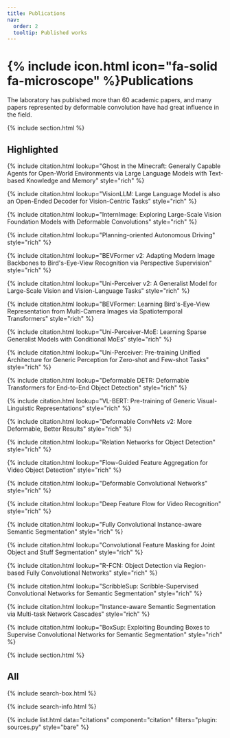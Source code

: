 ```yaml
---
title: Publications
nav:
  order: 2
  tooltip: Published works
---
```


# {% include icon.html icon="fa-solid fa-microscope" %}Publications

The laboratory has published more than 60 academic papers, and many papers represented by deformable convolution have had great influence in the field.

{% include section.html %}

## Highlighted

{% include citation.html lookup="Ghost in the Minecraft: Generally Capable Agents for Open-World Environments via Large Language Models with Text-based Knowledge and Memory" style="rich" %}

{% include citation.html lookup="VisionLLM: Large Language Model is also an Open-Ended Decoder for Vision-Centric Tasks" style="rich" %}

{% include citation.html lookup="InternImage: Exploring Large-Scale Vision Foundation Models with Deformable Convolutions" style="rich" %}

{% include citation.html lookup="Planning-oriented Autonomous Driving" style="rich" %}

{% include citation.html lookup="BEVFormer v2: Adapting Modern Image Backbones to Bird's-Eye-View Recognition via Perspective Supervision" style="rich" %}

{% include citation.html lookup="Uni-Perceiver v2: A Generalist Model for Large-Scale Vision and Vision-Language Tasks" style="rich" %}

{% include citation.html lookup="BEVFormer: Learning Bird's-Eye-View Representation from Multi-Camera Images via Spatiotemporal Transformers" style="rich" %}

{% include citation.html lookup="Uni-Perceiver-MoE: Learning Sparse Generalist Models with Conditional MoEs" style="rich" %}

{% include citation.html lookup="Uni-Perceiver: Pre-training Unified Architecture for Generic Perception for Zero-shot and Few-shot Tasks" style="rich" %}

{% include citation.html lookup="Deformable DETR: Deformable Transformers for End-to-End Object Detection" style="rich" %}

{% include citation.html lookup="VL-BERT: Pre-training of Generic Visual-Linguistic Representations" style="rich" %}

{% include citation.html lookup="Deformable ConvNets v2: More Deformable, Better Results" style="rich" %}

{% include citation.html lookup="Relation Networks for Object Detection" style="rich" %}

{% include citation.html lookup="Flow-Guided Feature Aggregation for Video Object Detection" style="rich" %}

{% include citation.html lookup="Deformable Convolutional Networks" style="rich" %}

{% include citation.html lookup="Deep Feature Flow for Video Recognition" style="rich" %}

{% include citation.html lookup="Fully Convolutional Instance-aware Semantic Segmentation" style="rich" %}

{% include citation.html lookup="Convolutional Feature Masking for Joint Object and Stuff Segmentation" style="rich" %}

{% include citation.html lookup="R-FCN: Object Detection via Region-based Fully Convolutional Networks" style="rich" %}

{% include citation.html lookup="ScribbleSup: Scribble-Supervised Convolutional Networks for Semantic Segmentation" style="rich" %}

{% include citation.html lookup="Instance-aware Semantic Segmentation via Multi-task Network Cascades" style="rich" %}

{% include citation.html lookup="BoxSup: Exploiting Bounding Boxes to Supervise Convolutional Networks for Semantic Segmentation" style="rich" %}

{% include section.html %}

## All

{% include search-box.html %}

{% include search-info.html %}

{% include list.html data="citations" component="citation" filters="plugin: sources.py" style="bare" %}
